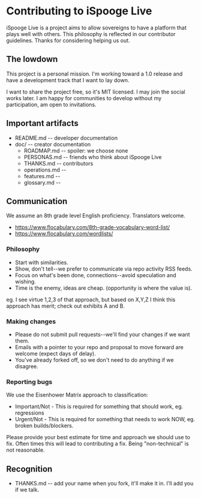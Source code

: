 # Contributing to iSpooge Live

iSpooge Live is a project aims to allow sovereigns to have a platform that plays 
well with others. This philosophy is reflected in our contributor guidelines. 
Thanks for considering helping us out.


## The lowdown

This project is a personal mission. I'm working toward a 1.0 release 
and have a development track that I want to lay down.

I want to share the project free, so it's MIT licensed. I may join
the social works later. I am happy for communities to develop without
my participation, am open to invitations.

## Important artifacts

* README.md -- developer documentation
* doc/ -- creator documentation
  * ROADMAP.md -- spoiler: we choose none
  * PERSONAS.md -- friends who think about iSpooge Live
  * THANKS.md -- contributors
  * operations.md --
  * features.md --
  * glossary.md -- 


## Communication

We assume an 8th grade level English proficiency. Translators welcome.

* https://www.flocabulary.com/8th-grade-vocabulary-word-list/
* https://www.flocabulary.com/wordlists/

### Philosophy

* Start with similarities.
* Show, don't tell--we prefer to communicate via repo activity RSS feeds.
* Focus on what's been done, connections--avoid speculation and wishing.
* Time is the enemy, ideas are cheap. (opportunity is where the value is).

eg. I see virtue 1,2,3 of that approach, but based on X,Y,Z I think this approach 
has merit; check out exhibits A and B.

### Making changes

* Please do not submit pull requests--we'll find your changes if we want them.
* Emails with a pointer to your repo and proposal to move forward are welcome (expect days of delay).
* You've already forked off, so we don't need to do anything if we disagree.

### Reporting bugs

We use the Eisenhower Matrix approach to classification:

* Important/Not - This is required for something that should work, eg. regressions
* Urgent/Not - This is required for something that needs to work NOW, eg. broken builds/blockers.

Please provide your best estimate for time and approach we should use to fix. Often
times this will lead to contributing a fix. Being "non-technical" is not reasonable.

## Recognition

* THANKS.md -- add your name when you fork, it'll make it in. I'll add you if we talk.

